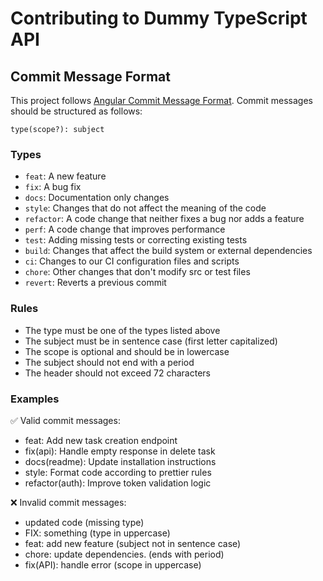 # Contributing to Dummy TypeScript API

## Commit Message Format

This project follows [Angular Commit Message Format](https://github.com/angular/angular/blob/main/CONTRIBUTING.md#-commit-message-format). Commit messages should be structured as follows:

```
type(scope?): subject
```

### Types
- `feat`: A new feature
- `fix`: A bug fix
- `docs`: Documentation only changes
- `style`: Changes that do not affect the meaning of the code
- `refactor`: A code change that neither fixes a bug nor adds a feature
- `perf`: A code change that improves performance
- `test`: Adding missing tests or correcting existing tests
- `build`: Changes that affect the build system or external dependencies
- `ci`: Changes to our CI configuration files and scripts
- `chore`: Other changes that don't modify src or test files
- `revert`: Reverts a previous commit

### Rules
- The type must be one of the types listed above
- The subject must be in sentence case (first letter capitalized)
- The scope is optional and should be in lowercase
- The subject should not end with a period
- The header should not exceed 72 characters

### Examples
✅ Valid commit messages:
- feat: Add new task creation endpoint
- fix(api): Handle empty response in delete task
- docs(readme): Update installation instructions
- style: Format code according to prettier rules
- refactor(auth): Improve token validation logic

❌ Invalid commit messages:
- updated code (missing type)
- FIX: something (type in uppercase)
- feat: add new feature (subject not in sentence case)
- chore: update dependencies. (ends with period)
- fix(API): handle error (scope in uppercase) 